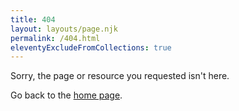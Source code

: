 ```yaml
---
title: 404
layout: layouts/page.njk
permalink: /404.html
eleventyExcludeFromCollections: true
---
```


<div class="grid grid--intro">
  <div class="grid__item--span-4 mw--readable">
Sorry, the page or resource you requested isn't here.

Go back to the [home page](/).
  </div>
</div>
